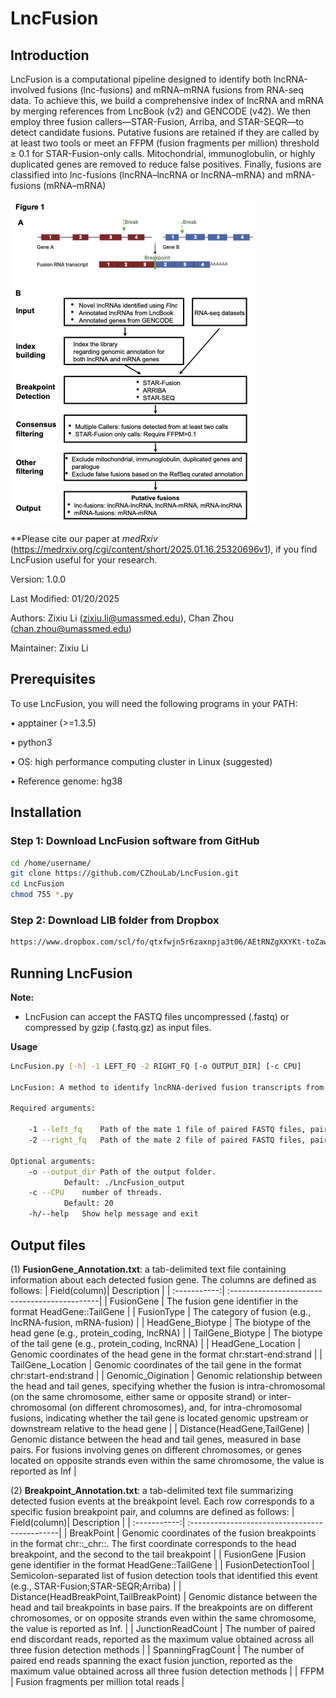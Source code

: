 # LncFusion

## Introduction

LncFusion is a computational pipeline designed to identify both lncRNA-involved fusions (lnc-fusions) and mRNA–mRNA fusions from RNA-seq data. To achieve this, we build a comprehensive index of lncRNA and mRNA by merging references from LncBook (v2) and GENCODE (v42). We then employ three fusion callers—STAR-Fusion, Arriba, and STAR-SEQR—to detect candidate fusions. Putative fusions are retained if they are called by at least two tools or meet an FFPM (fusion fragments per million) threshold ≥ 0.1 for STAR-Fusion-only calls. Mitochondrial, immunoglobulin, or highly duplicated genes are removed to reduce false positives. Finally, fusions are classified into lnc-fusions (lncRNA–lncRNA or lncRNA–mRNA) and mRNA-fusions (mRNA–mRNA)

![workflow](Fig1.png)

**Please cite our paper at *medRxiv* (https://medrxiv.org/cgi/content/short/2025.01.16.25320696v1), if you find LncFusion useful for your research. 

Version: 1.0.0

Last Modified: 01/20/2025

Authors: Zixiu Li (zixiu.li@umassmed.edu), Chan Zhou (chan.zhou@umassmed.edu)

Maintainer: Zixiu Li

## Prerequisites

To use LncFusion, you will need the following programs in your PATH:

•       apptainer (>=1.3.5)

•       python3 

•       OS: high performance computing cluster in Linux (suggested)

•       Reference genome: hg38


## Installation

### Step 1: Download LncFusion software from GitHub
```bash
cd /home/username/
git clone https://github.com/CZhouLab/LncFusion.git
cd LncFusion
chmod 755 *.py
```

### Step 2: Download LIB folder from Dropbox
```bash
https://www.dropbox.com/scl/fo/qtxfwjn5r6zaxnpja3t06/AEtRNZgXXYKt-toZaw_-OQI?rlkey=vszfv5wgi62wwvbcdg6nq8ney&st=pq657m93&dl=0
```

## Running LncFusion

**Note:**

-	LncFusion can accept the FASTQ files uncompressed (.fastq) or compressed by gzip (.fastq.gz) as input files. 

**Usage** 
```bash
LncFusion.py [-h] -1 LEFT_FQ -2 RIGHT_FQ [-o OUTPUT_DIR] [-c CPU]

LncFusion: A method to identify lncRNA-derived fusion transcripts from RNA-seq data.

Required arguments:

	-1 --left_fq 	Path of the mate 1 file of paired FASTQ files, paired with the mate 2 file specified with "-2 " option.
	-2 --right_fq 	Path of the mate 2 file of paired FASTQ files, paired with the mate 1 file specified with "-1 " option. 

Optional arguments:
	-o --output_dir	Path of the output folder.
			Default: ./LncFusion_output
	-c --CPU	number of threads.
			Default: 20
	-h/--help 	Show help message and exit
```
## Output files
(1) **FusionGene_Annotation.txt**: a tab-delimited text file containing information about each detected fusion gene. The columns are defined as follows:
| Field(column)| Description                                   |
| :-----------:| :---------------------------------------------|
| FusionGene	       | The fusion gene identifier in the format HeadGene::TailGene |
| FusionType	       | The category of fusion (e.g., lncRNA-fusion, mRNA-fusion) |
| HeadGene_Biotype	       | The biotype of the head gene (e.g., protein_coding, lncRNA) |
| TailGene_Biotype    | The biotype of the tail gene (e.g., protein_coding, lncRNA) |
| HeadGene_Location     | Genomic coordinates of the head gene in the format chr:start-end:strand |
| TailGene_Location  | Genomic coordinates of the tail gene in the format chr:start-end:strand |
| Genomic_Oigination     | Genomic relationship between the head and tail genes, specifying whether the fusion is intra-chromosomal (on the same chromosome, either same or opposite strand) or inter-chromosomal (on different chromosomes), and, for intra-chromosomal fusions, indicating whether the tail gene is located genomic upstream or downstream relative to the head gene |
| Distance(HeadGene,TailGene)    | Genomic distance between the head and tail genes, measured in base pairs. For fusions involving genes on different chromosomes, or genes located on opposite strands even within the same chromosome, the value is reported as Inf |


(2) **Breakpoint_Annotation.txt**: a tab-delimited text file summarizing detected fusion events at the breakpoint level. Each row corresponds to a specific fusion breakpoint pair, and columns are defined as follows:
| Field(column)| Description                                   |
| :-----------:| :---------------------------------------------|
| BreakPoint	       | Genomic coordinates of the fusion breakpoints in the format chr<chrom1>:<position1>:<strand1>_chr<chrom2>:<position2>:<strand2>. The first coordinate corresponds to the head breakpoint, and the second to the tail breakpoint |
| FusionGene	       |Fusion gene identifier in the format HeadGene::TailGene |
| FusionDetectionTool	       | Semicolon-separated list of fusion detection tools that identified this event (e.g., STAR-Fusion;STAR-SEQR;Arriba) |
| Distance(HeadBreakPoint,TailBreakPoint)    | Genomic distance between the head and tail breakpoints in base pairs. If the breakpoints are on different chromosomes, or on opposite strands even within the same chromosome, the value is reported as Inf. |
| JunctionReadCount     | The number of paired end discordant reads, reported as the maximum value obtained across all three fusion detection methods |
| SpanningFragCount  | The number of paired end reads spanning the exact fusion junction, reported as the maximum value obtained across all three fusion detection methods |
| FFPM    | Fusion fragments per million total reads |
